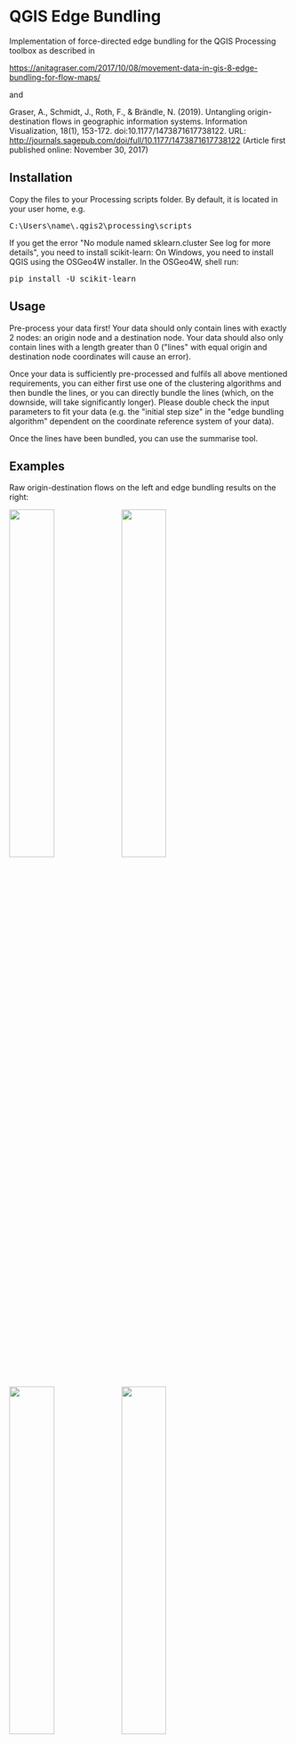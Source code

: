 # QGIS Edge Bundling

Implementation of force-directed edge bundling for the QGIS Processing toolbox as described in 

https://anitagraser.com/2017/10/08/movement-data-in-gis-8-edge-bundling-for-flow-maps/

and

Graser, A., Schmidt, J., Roth, F., & Brändle, N. (2019). Untangling origin-destination flows in geographic information systems. Information Visualization, 18(1), 153-172. doi:10.1177/1473871617738122. URL:  http://journals.sagepub.com/doi/full/10.1177/1473871617738122 (Article first published online: November 30, 2017)

## Installation

Copy the files to your Processing scripts folder. By default, it is located in your user home, e.g. <pre> C:\Users\name\\.qgis2\processing\scripts</pre>
 
If you get the error "No module named sklearn.cluster See log for more details", you need to install scikit-learn: 
On Windows, you need to install QGIS using the OSGeo4W installer. In the OSGeo4W, shell run:

<pre>pip install -U scikit-learn</pre>

## Usage

Pre-process your data first! Your data should only contain lines with exactly 2 nodes: an origin node and a destination node. Your data should also only contain lines with a length greater than 0 ("lines" with equal origin and destination node coordinates will cause an error). 

Once your data is sufficiently pre-processed and fulfils all above mentioned requirements, you can either first use one of the clustering algorithms and then bundle the lines, or you can directly bundle the lines (which, on the downside, will take significantly longer). Please double check the input parameters to fit your data (e.g. the "initial step size" in the "edge bundling algorithm" dependent on the coordinate reference system of your data).

Once the lines have been bundled, you can use the summarise tool.

## Examples

Raw origin-destination flows on the left and edge bundling results on the right:

<img src="https://raw.githubusercontent.com/dts-ait/qgis-edge-bundling/master/images/raw_gulls.png" width="40%"><img src="https://raw.githubusercontent.com/dts-ait/qgis-edge-bundling/master/images/edge_bundling_gulls.png" width="40%">

<img src="https://raw.githubusercontent.com/dts-ait/qgis-edge-bundling/master/images/raw_us_migration.png" width="40%"><img src="https://raw.githubusercontent.com/dts-ait/qgis-edge-bundling/master/images/edge_bundling_us_migration.png" width="40%">

<img src="https://raw.githubusercontent.com/dts-ait/qgis-edge-bundling/master/images/raw_vienna.png" width="40%"><img src="https://raw.githubusercontent.com/dts-ait/qgis-edge-bundling/master/images/edge_bundling_vienna.png" width="40%">

<img src="https://raw.githubusercontent.com/dts-ait/qgis-edge-bundling/master/images/raw_flights.png" width="40%"><img src="https://raw.githubusercontent.com/dts-ait/qgis-edge-bundling/master/images/edge_bundling_flights.png" width="40%">

